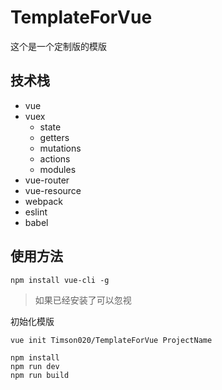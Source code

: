 # TemplateForVue

这个是一个定制版的模版

## 技术栈
- vue
- vuex
	- state
	- getters
	- mutations
	- actions
	- modules
- vue-router
- vue-resource
- webpack
- eslint
- babel

## 使用方法

```
npm install vue-cli -g
```
>如果已经安装了可以忽视

初始化模版
```
vue init Timson020/TemplateForVue ProjectName
```

```
npm install
npm run dev
npm run build
```

